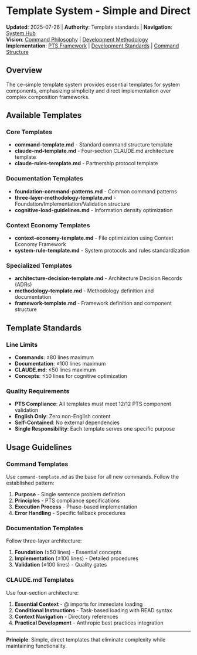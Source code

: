 # Template System - Simple and Direct

**Updated**: 2025-07-26 | **Authority**: Template standards | **Navigation**: [System Hub](../README.md)  
**Vision**: [Command Philosophy](../vision/command-philosophy.md) | [Development Methodology](../vision/development-methodology.md)  
**Implementation**: [PTS Framework](../core/pts-framework.md) | [Development Standards](../rules/development-standards.md) | [Command Structure](../rules/command-structure-standard.md)

## Overview

The ce-simple template system provides essential templates for system components, emphasizing simplicity and direct implementation over complex composition frameworks.

## Available Templates

### Core Templates
- **command-template.md** - Standard command structure template
- **claude-md-template.md** - Four-section CLAUDE.md architecture template
- **claude-rules-template.md** - Partnership protocol template

### Documentation Templates  
- **foundation-command-patterns.md** - Common command patterns
- **three-layer-methodology-template.md** - Foundation/Implementation/Validation structure
- **cognitive-load-guidelines.md** - Information density optimization

### Context Economy Templates
- **context-economy-template.md** - File optimization using Context Economy Framework
- **system-rule-template.md** - System protocols and rules standardization

### Specialized Templates
- **architecture-decision-template.md** - Architecture Decision Records (ADRs)
- **methodology-template.md** - Methodology definition and documentation
- **framework-template.md** - Framework definition and component structure

## Template Standards

### Line Limits
- **Commands**: ≤80 lines maximum
- **Documentation**: ≤100 lines maximum  
- **CLAUDE.md**: ≤50 lines maximum
- **Concepts**: ≤50 lines for cognitive optimization

### Quality Requirements
- **PTS Compliance**: All templates must meet 12/12 PTS component validation
- **English Only**: Zero non-English content
- **Self-Contained**: No external dependencies
- **Single Responsibility**: Each template serves one specific purpose

## Usage Guidelines

### Command Templates
Use `command-template.md` as the base for all new commands. Follow the established pattern:
1. **Purpose** - Single sentence problem definition
2. **Principles** - PTS compliance specifications  
3. **Execution Process** - Phase-based implementation
4. **Error Handling** - Specific fallback procedures

### Documentation Templates
Follow three-layer architecture:
1. **Foundation** (≤50 lines) - Essential concepts
2. **Implementation** (≤100 lines) - Detailed procedures
3. **Validation** (≤100 lines) - Quality gates

### CLAUDE.md Templates
Use four-section architecture:
1. **Essential Context** - @ imports for immediate loading
2. **Conditional Instructions** - Task-based loading with READ syntax
3. **Context Navigation** - Directory references
4. **Practical Development** - Anthropic best practices integration

---

**Principle**: Simple, direct templates that eliminate complexity while maintaining functionality.